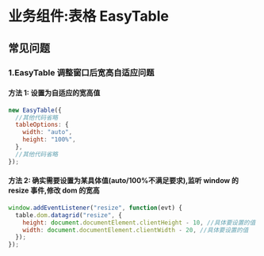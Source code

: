 # 业务组件:表格 EasyTable

## 常见问题

### 1.EasyTable 调整窗口后宽高自适应问题

#### 方法 1: 设置为自适应的宽高值

```javascript
new EasyTable({
  //其他代码省略
  tableOptions: {
    width: "auto",
    height: "100%",
  },
  //其他代码省略
});
```

#### 方法 2: 确实需要设置为某具体值(auto/100%不满足要求),监听 window 的 resize 事件,修改 dom 的宽高

```javascript
window.addEventListener("resize", function(evt) {
  table.dom.datagrid("resize", {
    height: document.documentElement.clientHeight - 10, //具体要设置的值
    width: document.documentElement.clientWidth - 20, //具体要设置的值
  });
});
```

